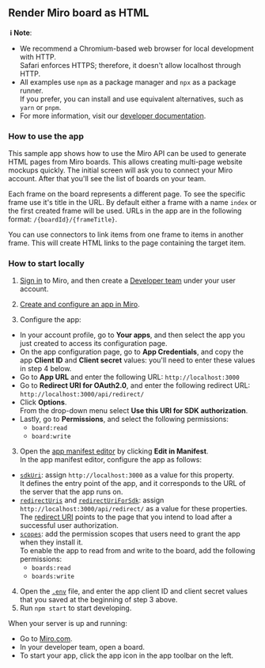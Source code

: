 ## Render Miro board as HTML

**&nbsp;ℹ&nbsp;Note**:

- We recommend a Chromium-based web browser for local development with HTTP. \
  Safari enforces HTTPS; therefore, it doesn't allow localhost through HTTP.
- All examples use `npm` as a package manager and `npx` as a package runner. \
  If you prefer, you can install and use equivalent alternatives, such as `yarn` or `pnpm`.
- For more information, visit our [developer documentation](https://developers.miro.com).

### How to use the app

This sample app shows how to use the Miro API can be used to generate HTML pages from Miro boards. This allows creating multi-page website mockups quickly.
The initial screen will ask you to connect your Miro account. After that you'll see the list of boards on your team.

Each frame on the board represents a different page. To see the specific frame use it's title in the URL. By default either a frame with a name `index` or the first created frame will be used. URLs in the app are in the following format: `/{boardId}/{frameTitle}`.

You can use connectors to link items from one frame to items in another frame. This will create HTML links to the page containing the target item.

### How to start locally

1. [Sign in](https://miro.com/login/) to Miro, and then create a
   [Developer team](https://developers.miro.com/docs/create-a-developer-team)
   under your user account.

2. [Create and configure an app in Miro](https://developers.miro.com/docs/manually-create-an-app).

3. Configure the app:

- In your account profile, go to **Your apps**, and then select the app you just
  created to access its configuration page.
- On the app configuration page, go to **App Credentials**, and copy the app
  **Client ID** and **Client secret** values: you'll need to enter these values
  in step 4 below.
- Go to **App URL** and enter the following URL: `http://localhost:3000`
- Go to **Redirect URI for OAuth2.0**, and enter the following redirect URL: `http://localhost:3000/api/redirect/`
- Click **Options**. \
  From the drop-down menu select **Use this URI for SDK authorization**.
- Lastly, go to **Permissions**, and select the following permissions:
  - `board:read`
  - `board:write`

3. Open the [app manifest editor](https://developers.miro.com/docs/manually-create-an-app#step-2-configure-your-app-in-miro) by clicking **Edit in Manifest**. \
   In the app manifest editor, configure the app as follows:

- [`sdkUri`](https://developers.miro.com/docs/app-manifest#sdkuri): assign `http://localhost:3000` as a value for this property. \
  It defines the entry point of the app, and it corresponds to the URL of the server that the app runs on.
- [`redirectUris`](https://developers.miro.com/docs/app-manifest#redirecturis) and [`redirectUriForSdk`](https://developers.miro.com/docs/app-manifest#redirecturiforsdk): assign `http://localhost:3000/api/redirect/` as a value for these properties. \
  The [redirect URI](https://developers.miro.com/reference/ne-create-authorization-request-link) points to the page that you intend to load after a successful user authorization.
- [`scopes`](https://developers.miro.com/docs/app-manifest#scopes): add the permission scopes that users need to grant the app when they install it. \
  To enable the app to read from and write to the board, add the following permissions:
  - `boards:read`
  - `boards:write`

4. Open the [`.env`](.env) file, and enter the app client ID and client secret
   values that you saved at the beginning of step 3 above.
5. Run `npm start` to start developing.

When your server is up and running:

- Go to [Miro.com](https://miro.com).
- In your developer team, open a board.
- To start your app, click the app icon in the app toolbar on the left.
